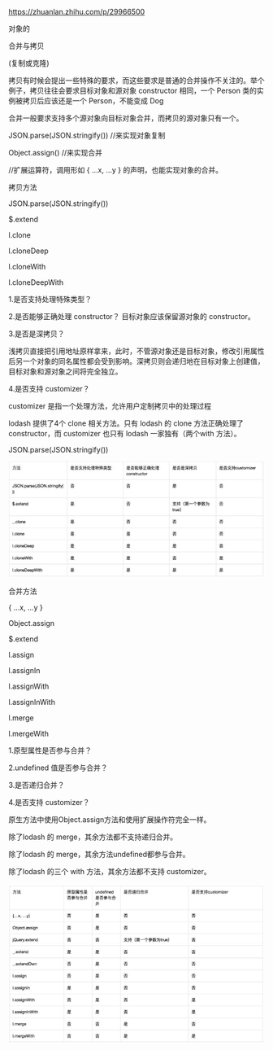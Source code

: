 https://zhuanlan.zhihu.com/p/29966500

对象的

合并与拷贝

(复制或克隆)



拷贝有时候会提出一些特殊的要求，而这些要求是普通的合并操作不关注的。举个例子，拷贝往往会要求目标对象和源对象 constructor 相同，一个 Person 类的实例被拷贝后应该还是一个 Person，不能变成 Dog

合并一般要求支持多个源对象向目标对象合并，而拷贝的源对象只有一个。



JSON.parse(JSON.stringify()) //来实现对象复制

Object.assign()       //来实现合并

//扩展运算符，调用形如 { …x, …y } 的声明，也能实现对象的合并。





拷贝方法

JSON.parse(JSON.stringify())

$.extend

l.clone

l.cloneDeep

l.cloneWith

l.cloneDeepWith



1.是否支持处理特殊类型？

2.是否能够正确处理 constructor？ 目标对象应该保留源对象的 constructor。

3.是否是深拷贝？

浅拷贝直接把引用地址原样拿来，此时，不管源对象还是目标对象，修改引用属性后另一个对象的同名属性都会受到影响。深拷贝则会递归地在目标对象上创建值，目标对象和源对象之间将完全独立。

4.是否支持 customizer？

customizer 是指一个处理方法，允许用户定制拷贝中的处理过程



lodash 提供了4个 clone 相关方法。只有 lodash 的 clone 方法正确处理了 constructor，而 customizer 也只有 lodash 一家独有（两个with 方法）。



JSON.parse(JSON.stringify())

![img](Untitled.assets/v2-8f0953f5617e2837e815994a0124c3cb_720w.jpg)



合并方法

{ …x, …y }

Object.assign

$.extend

l.assign

l.assignIn

l.assignWith

l.assignInWith

l.merge

l.mergeWith



1.原型属性是否参与合并？

2.undefined 值是否参与合并？

3.是否递归合并？

4.是否支持 customizer？



原生方法中使用Object.assign方法和使用扩展操作符完全一样。

除了lodash 的 merge，其余方法都不支持递归合并。

除了lodash 的 merge，其余方法undefined都参与合并。

除了lodash 的三个 with 方法，其余方法都不支持 customizer。



![img](Untitled.assets/v2-8b79ec338265bb622ff1660dbc1d7722_720w.jpg)